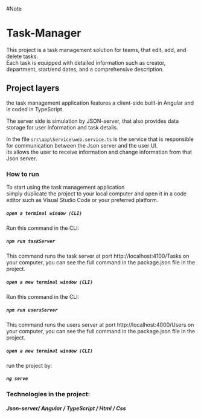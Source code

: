 #Note
# Task-Manager
This project is a task management solution for teams, that edit, add, and delete tasks.\
Each task is equipped with detailed information such as creator, department, start/end dates, and a comprehensive description.

## Project layers
the task management application features a client-side built-in Angular and is coded in TypeScript.

The server side is simulation by JSON-server, that also provides data storage for user information and task details.

In the file `src\app\Service\web.service.ts` is the service that is responsible for communication between the Json server and the user UI. \
its allows the user to receive information and change information from that Json server.


### How to run
To start using the task management application\
simply duplicate the project to your local computer and open it in a code editor such as Visual Studio Code or your preferred platform.

##### `open a terminal window (CLI)`

Run this command in the CLI:
##### `npm run taskServer` 
This command runs the task server at port http://localhost:4100/Tasks on your computer, you can see the full command in the package.json file in the project.

##### `open a new terminal window (CLI)`

Run this command in the CLI:
##### `npm run usersServer`
This command runs the users server at port http://localhost:4000/Users on your computer, you can see the full command in the package.json file in the project.

##### `open a new terminal window (CLI)`
run the project by:
##### `ng serve`

### Technologies in the project:

##### Json-server/ Angular / TypeScript / Html / Css




